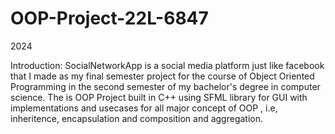 # OOP-Project-22L-6847
2024

Introduction:
SocialNetworkApp is a social media platform just like facebook that I made as my final semester project for the course of Object Oriented Programming in the second semester of my bachelor's degree in computer science. The is 
OOP Project built in C++ using SFML library for GUI with implementations and usecases for all major concept of OOP , i.e, inheritence, encapsulation and composition and aggregation.
